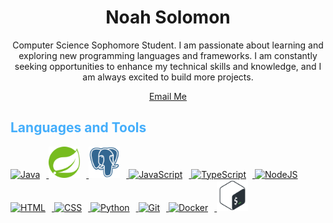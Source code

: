 <h1 align = "center" >Noah Solomon</h1>

<p align = "center">Computer Science Sophomore Student. I am passionate about learning and exploring new programming languages and frameworks. I am constantly seeking opportunities to enhance my technical skills and knowledge, and I am always excited to build more projects.
<br>
<div align="center">
  <a href="mailto:noahsolomon2003@gmail.com">Email Me</a>
</div>
</p>
<h2 style="color: #44AEFB">Languages and Tools</h2>
<a href="https://www.java.com/en/" target="_blank" rel="noreferrer">
      <img  alt="Java" height="50px" style="padding-right:10px;" src="https://cdn.jsdelivr.net/gh/devicons/devicon/icons/java/java-original.svg"/>
  </a>   
  <a href="https://spring.io/" target="_blank" rel="noreferrer">
  <img alt="Spring Framework" height="50px" style="padding-right:10px;" src="https://github.com/devicons/devicon/blob/v2.15.1/icons/spring/spring-original.svg"/>
</a>
<a href="https://www.postgresql.org/about/" target="_blank" rel="noreferrer">
  <img alt="PostgreSQL" height="50px" style="padding-right:10px;" src="https://github.com/devicons/devicon/blob/v2.15.1/icons/postgresql/postgresql-plain.svg"/>
</a>
<a href="https://developer.mozilla.org/en-US/docs/Web/JavaScript" target="_blank" rel="noreferrer">
      <img  alt="JavaScript" height="50px" style="padding-right:10px;" src="https://cdn.jsdelivr.net/gh/devicons/devicon/icons/javascript/javascript-plain.svg"/>
  </a>
  <a href="https://www.typescriptlang.org/" target="_blank" rel="noreferrer">
      <img  alt="TypeScript" height="50px" style="padding-right:10px; ;" src="https://cdn.jsdelivr.net/gh/devicons/devicon/icons/typescript/typescript-plain.svg"/>
  </a>
  <a href="https://nodejs.org/en/" target="_blank" rel="noreferrer">
      <img  alt="NodeJS" height="50px" style="padding-right:10px;" src="https://cdn.jsdelivr.net/gh/devicons/devicon/icons/nodejs/nodejs-original.svg"/>
  </a>
<a href="https://developer.mozilla.org/en-US/docs/Web/HTML" target="_blank" rel="noreferrer">
      <img  alt="HTML" height="50px" style="padding-right:10px;" src="https://cdn.jsdelivr.net/gh/devicons/devicon/icons/html5/html5-original.svg"/>
  </a>
  <a href="https://developer.mozilla.org/en-US/docs/Web/CSS" target="_blank" rel="noreferrer">
      <img  alt="CSS" height="50px" style="padding-right:10px;" src="https://cdn.jsdelivr.net/gh/devicons/devicon/icons/css3/css3-original.svg"/>
  </a> 
  <a href="https://www.python.org/" target="_blank" rel="noreferrer">
      <img  alt="Python" height="50px" style="padding-right:10px;" src="https://cdn.jsdelivr.net/gh/devicons/devicon/icons/python/python-original.svg"/>
  </a>
  <a href="https://git-scm.com/" target="_blank" rel="noreferrer">
      <img  alt="Git" height="50px" style="padding-right:10px;" src="https://cdn.jsdelivr.net/gh/devicons/devicon/icons/git/git-original.svg"/>
  </a>
  <a href="https://www.docker.com/" target="_blank" rel="noreferrer">
      <img  alt="Docker" height="50px" style="padding-right:10px;" src="https://cdn.jsdelivr.net/gh/devicons/devicon/icons/docker/docker-plain-wordmark.svg"/>
  </a>
  <a href="https://www.javatpoint.com/bash-introduction" target="_blank" rel="noreferrer">
  <img alt="Bash" height="50px" style="padding-right:10px;" src="https://github.com/devicons/devicon/blob/v2.15.1/icons/bash/bash-original.svg"/>
</a>
  
